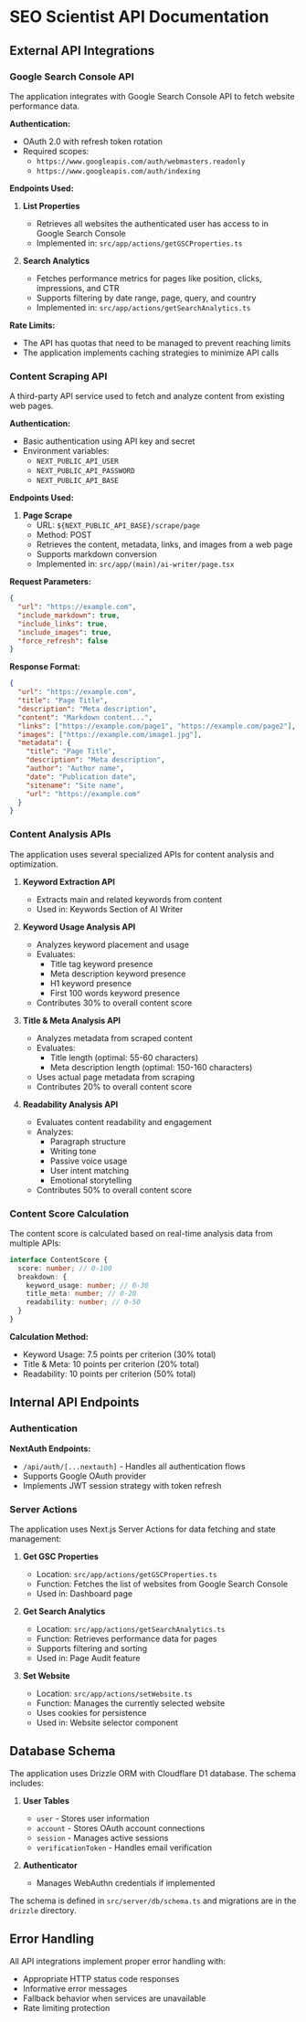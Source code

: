 # SEO Scientist API Documentation

## External API Integrations

### Google Search Console API

The application integrates with Google Search Console API to fetch website performance data.

**Authentication:**
- OAuth 2.0 with refresh token rotation
- Required scopes:
  - `https://www.googleapis.com/auth/webmasters.readonly`
  - `https://www.googleapis.com/auth/indexing`

**Endpoints Used:**

1. **List Properties**
   - Retrieves all websites the authenticated user has access to in Google Search Console
   - Implemented in: `src/app/actions/getGSCProperties.ts`

2. **Search Analytics**
   - Fetches performance metrics for pages like position, clicks, impressions, and CTR
   - Supports filtering by date range, page, query, and country
   - Implemented in: `src/app/actions/getSearchAnalytics.ts`

**Rate Limits:**
- The API has quotas that need to be managed to prevent reaching limits
- The application implements caching strategies to minimize API calls

### Content Scraping API

A third-party API service used to fetch and analyze content from existing web pages.

**Authentication:**
- Basic authentication using API key and secret
- Environment variables:
  - `NEXT_PUBLIC_API_USER`
  - `NEXT_PUBLIC_API_PASSWORD`
  - `NEXT_PUBLIC_API_BASE`

**Endpoints Used:**

1. **Page Scrape**
   - URL: `${NEXT_PUBLIC_API_BASE}/scrape/page`
   - Method: POST
   - Retrieves the content, metadata, links, and images from a web page
   - Supports markdown conversion
   - Implemented in: `src/app/(main)/ai-writer/page.tsx`

**Request Parameters:**
```json
{
  "url": "https://example.com",
  "include_markdown": true,
  "include_links": true,
  "include_images": true,
  "force_refresh": false
}
```

**Response Format:**
```json
{
  "url": "https://example.com",
  "title": "Page Title",
  "description": "Meta description",
  "content": "Markdown content...",
  "links": ["https://example.com/page1", "https://example.com/page2"],
  "images": ["https://example.com/image1.jpg"],
  "metadata": {
    "title": "Page Title",
    "description": "Meta description",
    "author": "Author name",
    "date": "Publication date",
    "sitename": "Site name",
    "url": "https://example.com"
  }
}
```

### Content Analysis APIs

The application uses several specialized APIs for content analysis and optimization.

1. **Keyword Extraction API**
   - Extracts main and related keywords from content
   - Used in: Keywords Section of AI Writer

2. **Keyword Usage Analysis API**
   - Analyzes keyword placement and usage
   - Evaluates:
     - Title tag keyword presence
     - Meta description keyword presence
     - H1 keyword presence
     - First 100 words keyword presence
   - Contributes 30% to overall content score

3. **Title & Meta Analysis API**
   - Analyzes metadata from scraped content
   - Evaluates:
     - Title length (optimal: 55-60 characters)
     - Meta description length (optimal: 150-160 characters)
   - Uses actual page metadata from scraping
   - Contributes 20% to overall content score

4. **Readability Analysis API**
   - Evaluates content readability and engagement
   - Analyzes:
     - Paragraph structure
     - Writing tone
     - Passive voice usage
     - User intent matching
     - Emotional storytelling
   - Contributes 50% to overall content score

### Content Score Calculation

The content score is calculated based on real-time analysis data from multiple APIs:

```typescript
interface ContentScore {
  score: number; // 0-100
  breakdown: {
    keyword_usage: number; // 0-30
    title_meta: number; // 0-20
    readability: number; // 0-50
  }
}
```

**Calculation Method:**
- Keyword Usage: 7.5 points per criterion (30% total)
- Title & Meta: 10 points per criterion (20% total)
- Readability: 10 points per criterion (50% total)

## Internal API Endpoints

### Authentication

**NextAuth Endpoints:**
- `/api/auth/[...nextauth]` - Handles all authentication flows
- Supports Google OAuth provider
- Implements JWT session strategy with token refresh

### Server Actions

The application uses Next.js Server Actions for data fetching and state management:

1. **Get GSC Properties**
   - Location: `src/app/actions/getGSCProperties.ts`
   - Function: Fetches the list of websites from Google Search Console
   - Used in: Dashboard page

2. **Get Search Analytics**
   - Location: `src/app/actions/getSearchAnalytics.ts`
   - Function: Retrieves performance data for pages
   - Supports filtering and sorting
   - Used in: Page Audit feature

3. **Set Website**
   - Location: `src/app/actions/setWebsite.ts`
   - Function: Manages the currently selected website
   - Uses cookies for persistence
   - Used in: Website selector component

## Database Schema

The application uses Drizzle ORM with Cloudflare D1 database. The schema includes:

1. **User Tables**
   - `user` - Stores user information
   - `account` - Stores OAuth account connections
   - `session` - Manages active sessions
   - `verificationToken` - Handles email verification

2. **Authenticator**
   - Manages WebAuthn credentials if implemented

The schema is defined in `src/server/db/schema.ts` and migrations are in the `drizzle` directory.

## Error Handling

All API integrations implement proper error handling with:
- Appropriate HTTP status code responses
- Informative error messages
- Fallback behavior when services are unavailable
- Rate limiting protection 